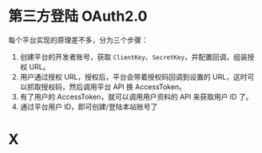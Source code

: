 # 第三方登陆 OAuth2.0
每个平台实现的原理差不多，分为三个步骤：
1. 创建平台的开发者账号，获取 `ClientKey`、`SecretKey`，并配置回调，组装授权 URL。
2. 用户通过授权 URL，授权后，平台会带着授权码回调到设置的 URL，这时可以抓取授权码，然后调用平台 API 换 AccessToken。
3. 有了用户的 AccessToken，就可以调用用户资料的 API 来获取用户 ID 了。
4. 通过平台用户 ID，即可创建/登陆本站账号了

# X
